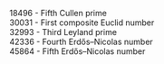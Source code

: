 18496 - Fifth Cullen prime  
30031 - First composite Euclid number  
32993 - Third Leyland prime  
42336 - Fourth Erdős–Nicolas number  
45864 - Fifth Erdős–Nicolas number  
